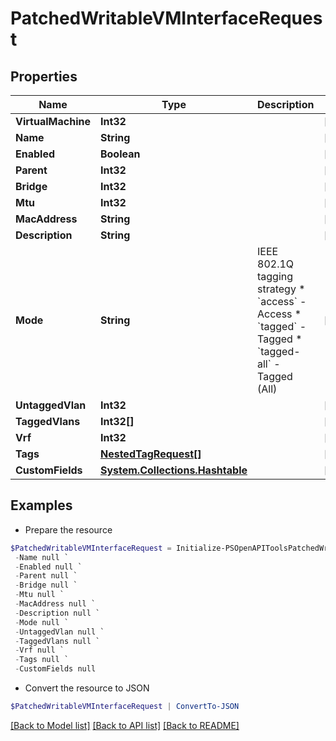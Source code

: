 # PatchedWritableVMInterfaceRequest
## Properties

Name | Type | Description | Notes
------------ | ------------- | ------------- | -------------
**VirtualMachine** | **Int32** |  | [optional] 
**Name** | **String** |  | [optional] 
**Enabled** | **Boolean** |  | [optional] 
**Parent** | **Int32** |  | [optional] 
**Bridge** | **Int32** |  | [optional] 
**Mtu** | **Int32** |  | [optional] 
**MacAddress** | **String** |  | [optional] 
**Description** | **String** |  | [optional] 
**Mode** | **String** | IEEE 802.1Q tagging strategy  * &#x60;access&#x60; - Access * &#x60;tagged&#x60; - Tagged * &#x60;tagged-all&#x60; - Tagged (All) | [optional] 
**UntaggedVlan** | **Int32** |  | [optional] 
**TaggedVlans** | **Int32[]** |  | [optional] 
**Vrf** | **Int32** |  | [optional] 
**Tags** | [**NestedTagRequest[]**](NestedTagRequest.md) |  | [optional] 
**CustomFields** | [**System.Collections.Hashtable**](AnyType.md) |  | [optional] 

## Examples

- Prepare the resource
```powershell
$PatchedWritableVMInterfaceRequest = Initialize-PSOpenAPIToolsPatchedWritableVMInterfaceRequest  -VirtualMachine null `
 -Name null `
 -Enabled null `
 -Parent null `
 -Bridge null `
 -Mtu null `
 -MacAddress null `
 -Description null `
 -Mode null `
 -UntaggedVlan null `
 -TaggedVlans null `
 -Vrf null `
 -Tags null `
 -CustomFields null
```

- Convert the resource to JSON
```powershell
$PatchedWritableVMInterfaceRequest | ConvertTo-JSON
```

[[Back to Model list]](../README.md#documentation-for-models) [[Back to API list]](../README.md#documentation-for-api-endpoints) [[Back to README]](../README.md)

